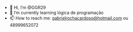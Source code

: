 - 👋 Hi, I’m @GGR29
- 🌱 I’m currently learning lógica de programação
- 📫 How to reach me: gabrielrochacardoso@hotmail.com ou 48999652072

<!---
GGR29/GGR29 is a ✨ special ✨ repository because its `README.md` (this file) appears on your GitHub profile.
You can click the Preview link to take a look at your changes.
--->
